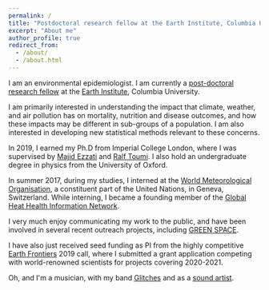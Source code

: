 ```yaml
---
permalink: /
title: "Postdoctoral research fellow at the Earth Institute, Columbia University"
excerpt: "About me"
author_profile: true
redirect_from: 
  - /about/
  - /about.html
---
```


I am an environmental epidemiologist. I am currently a <a href='https://www.earth.columbia.edu/articles/view/55' target="_blank">post-doctoral research fellow</a> at the <a href='https://www.earth.columbia.edu/' target="_blank">Earth Institute</a>, Columbia University. 

I am primarily interested in understanding the impact that climate, weather, and air pollution has on mortality, nutrition and disease outcomes, and how these impacts may be different in sub-groups of a population. I am also interested in developing new statistical methods relevant to these concerns. 

In 2019, I earned my Ph.D from Imperial College London, where I was supervised by <a href='http://globalenvhealth.org/' target="_blank">Majid Ezzati</a> and <a href='https://www.imperial.ac.uk/people/r.toumi' target="_blank">Ralf Toumi</a>. I also hold an undergraduate degree in physics from the University of Oxford. 

In summer 2017, during my studies, I interned at the <a href='https://public.wmo.int/en' target="_blank">World Meteorological Organisation</a>, a constituent part of the United Nations, in Geneva, Switzerland. While interning, I became a founding member of the <a href='http://ghhin.org/' target="_blank">Global Heat Health Information Network</a>.

I very much enjoy communicating my work to the public, and have been involved in several recent outreach projects, including <a href='https://www.greatexhibitionroadfestival.co.uk/event/green-space/?backto=whats-on' target="_blank">GREEN SPACE</a>. 

I have also just received seed funding as PI from the highly competitive <a href='https://www.earth.columbia.edu/sitefiles/file/Research/Earth_Frontiers_Call_for_Proposals_2019.pdf' target="_blank">Earth Frontiers</a> 2019 call, where I submitted a grant application competing with world-renowned scientists for projects covering 2020-2021.

Oh, and I'm a musician, with my band <a href='https://www.glitchesmusic.co.uk/' target="_blank">Glitches</a> and as a <a href='https://soundcloud.com/rmiparks' target="_blank">sound artist</a>.
